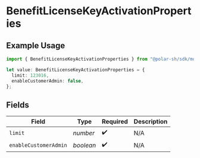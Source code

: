 # BenefitLicenseKeyActivationProperties

## Example Usage

```typescript
import { BenefitLicenseKeyActivationProperties } from "@polar-sh/sdk/models/components/benefitlicensekeyactivationproperties.js";

let value: BenefitLicenseKeyActivationProperties = {
  limit: 123016,
  enableCustomerAdmin: false,
};
```

## Fields

| Field                 | Type                  | Required              | Description           |
| --------------------- | --------------------- | --------------------- | --------------------- |
| `limit`               | *number*              | :heavy_check_mark:    | N/A                   |
| `enableCustomerAdmin` | *boolean*             | :heavy_check_mark:    | N/A                   |